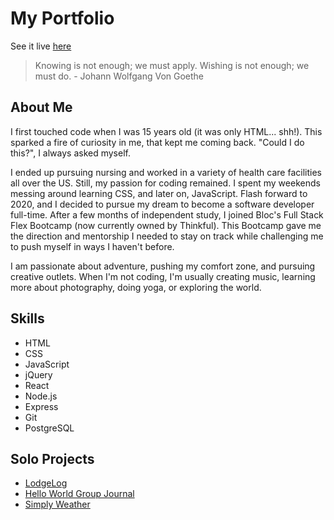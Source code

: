 # My Portfolio

See it live [here](https://tatia-portfolio.vercel.app)

> Knowing is not enough; we must apply.
> Wishing is not enough; we must do. - Johann Wolfgang Von Goethe

## About Me

I first touched code when I was 15 years old (it was only HTML... shh!). This sparked a fire of curiosity in me, that kept me coming back. "Could I do this?", I always asked myself.

I ended up pursuing nursing and worked in a variety of health care facilities all over the US. Still, my passion for coding remained. I spent my weekends messing around learning CSS, and later on, JavaScript. Flash forward to 2020, and I decided to pursue my dream to become a software developer full-time.
After a few months of independent study, I joined Bloc's Full Stack Flex Bootcamp (now currently owned by Thinkful). This Bootcamp gave me the direction and mentorship I needed to stay on track while challenging me to push myself in ways I haven't before.

I am passionate about adventure, pushing my comfort zone, and pursuing creative outlets. When I'm not coding, I'm usually creating music, learning more about photography, doing yoga, or exploring the world.

## Skills

* HTML
* CSS
* JavaScript
* jQuery
* React
* Node.js
* Express
* Git
* PostgreSQL

## Solo Projects

* [LodgeLog](https://github.com/tatia-burdett/lodgelog-app)
* [Hello World Group Journal](https://github.com/tatia-burdett/hello-world-app)
* [Simply Weather](https://github.com/tatia-burdett/simply-weather)